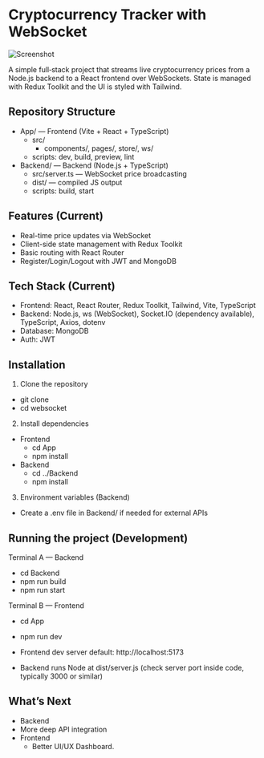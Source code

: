 # Cryptocurrency Tracker with WebSocket

![Screenshot](https://i.postimg.cc/P5kcsCWJ/screen.jpg)

A simple full‑stack project that streams live cryptocurrency prices from a Node.js backend to a React frontend over WebSockets. State is managed with Redux Toolkit and the UI is styled with Tailwind.

## Repository Structure

- App/ — Frontend (Vite + React + TypeScript)
  - src/
    - components/, pages/, store/, ws/
  - scripts: dev, build, preview, lint
- Backend/ — Backend (Node.js + TypeScript)
  - src/server.ts — WebSocket price broadcasting
  - dist/ — compiled JS output
  - scripts: build, start

## Features (Current)

- Real-time price updates via WebSocket
- Client-side state management with Redux Toolkit
- Basic routing with React Router
- Register/Login/Logout with JWT and MongoDB

## Tech Stack (Current)

- Frontend: React, React Router, Redux Toolkit, Tailwind, Vite, TypeScript
- Backend: Node.js, ws (WebSocket), Socket.IO (dependency available), TypeScript, Axios, dotenv
- Database: MongoDB
- Auth: JWT

## Installation

1. Clone the repository

- git clone <repo-url>
- cd websocket

2. Install dependencies

- Frontend
  - cd App
  - npm install
- Backend
  - cd ../Backend
  - npm install

3. Environment variables (Backend)

- Create a .env file in Backend/ if needed for external APIs

## Running the project (Development)

Terminal A — Backend

- cd Backend
- npm run build
- npm run start

Terminal B — Frontend

- cd App
- npm run dev

- Frontend dev server default: http://localhost:5173
- Backend runs Node at dist/server.js (check server port inside code, typically 3000 or similar)

## What’s Next

- Backend
- More deep API integration
- Frontend
  - Better UI/UX Dashboard.
